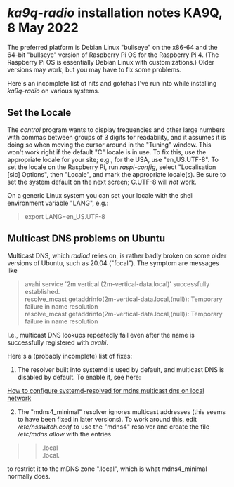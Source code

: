 *ka9q-radio* installation notes
KA9Q, 8 May 2022
===============================

The preferred platform is Debian Linux "bullseye" on the x86-64 and
the 64-bit "bullseye" version of Raspberry Pi OS for the Raspberry Pi
4. (The Raspberry Pi OS is essentially Debian Linux with
customizations.)
Older versions may work, but you may have to fix some problems.

Here's an incomplete list of nits and gotchas I've run into while
installing *ka9q-radio* on various systems.

Set the Locale
--------------

The *control* program wants to display frequencies and other large
numbers with commas between groups of 3 digits for readability, and it
assumes it is doing so when moving the cursor around in the "Tuning"
window.  This won't work right if the default "C" locale is in use. To
fix this, use the appropriate locale for your site; e.g., for the USA,
use "en_US.UTF-8". To set the locale on the Raspberry Pi, run
*raspi-config*, select "Localisation [sic] Options", then "Locale",
and mark the appropriate locale(s). Be sure to set the system default on
the next screen; C.UTF-8 will *not* work.

On a generic Linux system you can set your locale with the
shell environment variable "LANG", e.g.:

>export LANG=en_US.UTF-8

Multicast DNS problems on Ubuntu
--------------------------------

Multicast DNS, which *radiod* relies on, is rather badly broken on
some older versions of Ubuntu, such as 20.04 ("focal"). The symptom
are messages like

>avahi service '2m vertical (2m-vertical-data.local)' successfully established.  
>resolve_mcast getaddrinfo(2m-vertical-data.local,(null)): Temporary failure in name resolution  
>resolve_mcast getaddrinfo(2m-vertical-data.local,(null)): Temporary failure in name resolution

I.e., multicast DNS lookups repeatedly fail even after the name is successfully registered with *avahi*.

Here's a (probably incomplete) list of fixes:

1. The resolver built into systemd is used by default, and multicast
DNS is disabled by default. To enable it, see here:

[How to configure systemd-resolved for mdns multicast dns on local network](
https://unix.stackexchange.com/questions/459991/how-to-configure-systemd-resolved-for-mdns-multicast-dns-on-local-network)

2. The "mdns4_minimal" resolver ignores multicast addresses (this seems
to have been fixed in later versions). To work around this, edit
*/etc/nsswitch.conf* to use the "mdns4" resolver and create the file
*/etc/mdns.allow* with the entries

>>.local  
>>.local.

to restrict it to the mDNS zone ".local", which is what mdns4_minimal
normally does.








